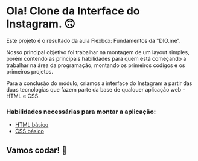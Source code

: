 # Ola! Clone da Interface do Instagram. 🙃

Este projeto é o resultado da aula Flexbox: Fundamentos da "DIO.me".

Nosso principal objetivo foi trabalhar na montagem de um layout simples, porém contendo as principais habilidades para quem está começando a trabalhar na área da programação, montando os primeiros códigos e os primeiros projetos.

Para a conclusão do módulo, criamos a interface do Instagram a partir das duas tecnologias que fazem parte da base de qualquer aplicação web - HTML e CSS.

### Habilidades necessárias para montar a aplicação:

* [HTML básico](https://www.w3schools.com/html/)
* [CSS básico](https://developer.mozilla.org/pt-BR/docs/Web/CSS)

## Vamos codar! 🚀
